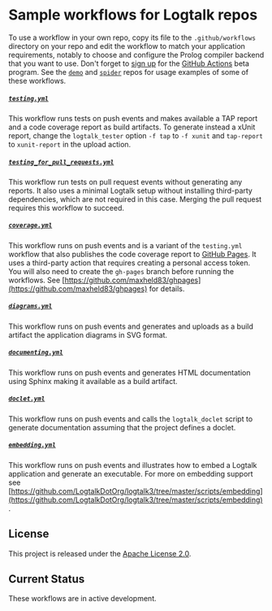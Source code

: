 # Sample workflows for Logtalk repos

To use a workflow in your own repo, copy its file to the `.github/workflows` directory on your repo and edit the workflow to match your application requirements, notably to choose and configure the Prolog compiler backend that you want to use. Don't forget to [sign up](https://github.com/features/actions) for the [GitHub Actions](https://help.github.com/en/github/automating-your-workflow-with-github-actions/about-github-actions) beta program. See the [`demo`](https://github.com/logtalk-actions/demo) and [`spider`](https://github.com/logtalk-actions/spider) repos for usage examples of some of these workflows.

##### [`testing.yml`](https://github.com/logtalk-actions/workflows/blob/master/testing.yml)

This workflow runs tests on push events and makes available a TAP report and a code coverage report as build artifacts. To generate instead a xUnit report, change the `logtalk_tester` option `-f tap` to `-f xunit` and `tap-report` to `xunit-report` in the upload action.

##### [`testing_for_pull_requests.yml`](https://github.com/logtalk-actions/workflows/blob/master/testing_for_pull_requests.yml)

This workflow run tests on pull request events without generating any reports. It also uses a minimal Logtalk setup without installing third-party dependencies, which are not required in this case. Merging the pull request requires this workflow to succeed.

##### [`coverage.yml`](https://github.com/logtalk-actions/workflows/blob/master/coverage.yml)

This workflow runs on push events and is a variant of the `testing.yml` workflow that also publishes the code coverage report to [GitHub Pages](https://pages.github.com/). It uses a third-party action that requires creating a personal access token. You will also need to create the `gh-pages` branch before running the workflows. See [https://github.com/maxheld83/ghpages](https://github.com/maxheld83/ghpages) for details.

##### [`diagrams.yml`](https://github.com/logtalk-actions/workflows/blob/master/diagrams.yml)

This workflow runs on push events and generates and uploads as a build artifact the application diagrams in SVG format.

##### [`documenting.yml`](https://github.com/logtalk-actions/workflows/blob/master/documenting.yml)

This workflow runs on push events and generates HTML documentation using Sphinx making it available as a build artifact.

##### [`doclet.yml`](https://github.com/logtalk-actions/workflows/blob/master/doclet.yml)

This workflow runs on push events and calls the `logtalk_doclet` script to generate documentation assuming that the project defines a doclet.

##### [`embedding.yml`](https://github.com/logtalk-actions/workflows/blob/master/embedding.yml)

This workflow runs on push events and illustrates how to embed a Logtalk application and generate an executable. For more on embedding support see [https://github.com/LogtalkDotOrg/logtalk3/tree/master/scripts/embedding](https://github.com/LogtalkDotOrg/logtalk3/tree/master/scripts/embedding).

## License

This project is released under the [Apache License 2.0](LICENSE).

## Current Status

These workflows are in active development.
